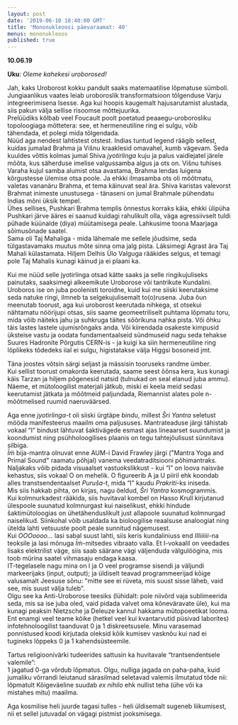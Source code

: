```yaml
---
layout: post
date: '2019-06-10 18:40:00 GMT'
title: 'Mononukleoosi päevaraamat: 40'
menus: mononukleoos
published: true
---
```

**10.06.19**

**Uku**: *Oleme kahekesi uroborosed!*

Jah, kaks Uroborost kokku pandult saaks matemaatilise lõpmatuse sümboli. Jungiaanlikus vaates leiab uroboroslik transformatsioon tõlgenduse Varju integreerimisena Isesse. Aga kui hoopis kaugemalt hajusarutamist alustada, siis pakun välja sellise risoomse mõttejuurika.  
Prelüüdiks kõlbab veel Foucault poolt poetatud peaaegu-uroborosliku topoloogiaga mõttetera: see, et hermeneutiline ring ei sulgu, võib tähendada, et polegi mida tõlgendada.  
Nüüd aga nendest lahtistest otstest. Indias tuntud legend räägib sellest, kuidas jumalad Brahma ja Višnu kraaklesid omavahel, kumb vägevam. Seda kuuldes võttis kolmas jumal Shiva *jyotirlinga* kuju ja palus vaidlejatel järele mõõta, kus säherduse imelise valgussamba algus ja ots on. Višnu tuhises Varaha kujul samba alumist otsa avastama, Brahma lendas luigena kõrgustesse ülemise otsa poole. 
Ja ehkki ilmasamba ots oli mõõtmatu, valetas vananäru Brahma, et tema käinuvat seal ära. Shiva karistas valevorst Brahmat inimeste unustusega - tänaseni on jumal Brahmale pühendatu Indias mõni üksik tempel.  
Ühes sellises, Pushkari Brahma templis õnnestus korraks käia, ehkki ülipüha Pushkari järve ääres ei saanud kuidagi rahulikult olla, väga agressiivselt tuldi pühade küünalde (diya) müütamisega peale. Lahkusime toona Maarjaga sõimusõnade saatel.  
Sama oli Taj Mahaliga - mida lähemale me sellele jõudsime, seda tülgastavamaks muutus mõte sinna oma jalg pista. Läksimegi Agrast ära Taj Mahali külastamata. Hiljem Delhis Ülo Valguga rääkides selgus, et temagi pole Taj Mahalis kunagi käinud ja ei plaani ka.      

Kui me nüüd selle jyotirlinga otsad kätte saaks ja selle ringikujuliseks painutaks, saaksimegi alkeemikute Uroborose või tantrikute Kundalini. Uroboros ise on juba poolenisti toroidne, kuid kui me siiski keerutaksime seda natuke ringi, ilmneb ta selgekujulisemalt to(o)rusena. Juba õun meenutab toorust, aga kui uroborost keerutada nihkega, st otsekui nähtamatu nöörijupi otsas, siis saame geomeetriliselt puhtama lõpmatu toru, mida võib näiteks jahu ja suhkruga täites sõõrikuna nahka pista. Või õhku täis lastes lastele ujumisrõngaks anda. Või kiirendada osakeste kimpusid üksteise vastu ja oodata fundamentaalseid sündmuseid nagu seda tehakse Suures Hadronite Põrgutis CERN-is - ja kuigi ka siin hermeneutiline ring lõplikeks tõdedeks iial ei sulgu, higistatakse välja Higgsi bosoneid jmt.  

Täna joostes võtsin särgi seljast ja mässisin tooruseks randme ümber.  
Kui sellist toorust omakorda keerutada, saame seest õõnsa kera, kus kunagi käis Tarzan ja hiljem põgenesid natsid (tulnukad on seal elanud juba ammu). Näeme, et mütoloogilist materjali jätkub, miski ei keela meid sedasi keerutamist jätkata ja mõõtmeid paljundada, Riemannist alates pole n-mõõtmelised ruumid naeruväärsed.  

Aga enne *jyotirlinga*-t oli siiski ürgtäpe *bindu*, millest *Šri Yantra* seletust mööda manifesteerus maailm oma paljususes. Mantrateaduse järgi tähistab vokaal “I” bindust lähtuvat šaktivägede esmast ajas lineaarset suundumist ja koondumist ning psühholoogilises plaanis on tegu tahtejõulisust sünnitava silbiga.  
*Īṁ* bija-mantra olnuvat enne AUM-i David Frawley järgi ("Mantra Yoga and Primal Sound" raamatu põhjal) vanema veedatraditsiooni põhimantraks. Naljakaks võib pidada visuaalset vastuokslikkust - kui “I” on loova naisväe kehastus, siis vokaal O on mehelik. O figureerib A ja U piiril ehk koondab alles transtsendentaalset *Puruša*-t, mida “I” kaudu *Prakriti*-ks iniseda.  
Mis siis hakkab pihta, on kirjas, nagu öeldud, *Šri Yantra* kosmogrammis.  
Kui kolmnurkadest rääkida, siis huvitaval kombel on Hasso Krull kirjutanud ülespoole suunatud kolmnurgast kui naiselikust, ehkki hindude šaktimütoloogias on ühetähenduslikult just allapoole suunatud kolmnurgad naiselikud. Siinkohal võib usaldada ka bioloogilise reaalsuse analoogiat ning ütelda lahti vetsuuste poolt peale sunnitud nägemusest.  
Kui  *OOOoooo…* lasi sabal suust lahti, siis keris kundaliniuss end *IIIiiiiii*-na teoksile ja lasi mõnuga *Īṁ*-mitsedes vibraato valla. Et I-vokaalil on veedades lisaks elektrilist väge, siis saab säärane vägi väljenduda välgulöögina, mis toob mürina saatel vihmasaju endaga kaasa.  
IT-tegelasele nagu mina on I ja O veel programse sisendi ja väljundi markeerijaks (input, output); ja üldiselt teavad programmeerijad kõige valusamalt Jeesuse sõnu: "mitte see ei rüveta, mis suust sisse läheb, vaid see, mis suust välja tuleb".  
Olgu see ka Anti-Uroborose teesiks (lühidalt: pole niivõrd vaja sublimeerida seda, mis sa ise juba oled, vaid pidada valvet oma kõneväravate üle), kui ma kunagi peaksin Nietzsche ja Deleuze kannul hakkama mütopoeetikat looma.  
Ent enamgi veel teame kõike (hetkel veel kui kvantarvutid püsivad laborites) infotehnoloogilist taanduvat 0 ja 1 diskreetsusele. Minu varasemad ponnistused koodi kirjutada oleksid kõik kumisev vasknõu kui nad ei tugineks lõppeks 0 ja 1 kahendsüsteemile.  

Tartus religioonivärki tudeerides sattusin ka huvitavale “trantsendentsele valemile”:  
1 jagatud 0-ga võrdub lõpmatus. Olgu, nulliga jagada on paha-paha, kuid jumaliku võrrandi leiutanud särasilmad seletavad valemis ilmutatud tõde nii: lõpmatult Kõigeväeline suudab *ex nihilo* ehk nullist teha (ühe või ka mistahes mitu) maailma.

Aga kosmilise heli juurde tagasi tulles - heli üldisemalt sugeneb liikumisest, nii et sellel jutuvadal on vägagi pistmist jooksmisega. 
